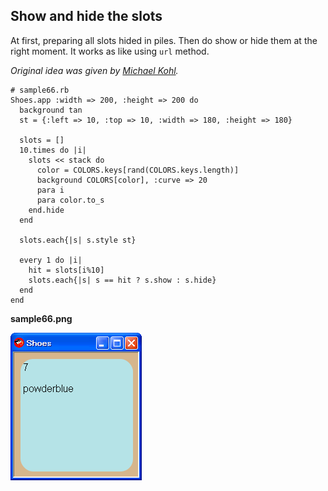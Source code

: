 Show and hide the slots
-----------------------
At first, preparing all slots hided in piles. Then do show or hide them at the right moment. It works as like using `url` method.

*Original idea was given by [Michael Kohl](http://citizen428.net/).*

	# sample66.rb
	Shoes.app :width => 200, :height => 200 do
	  background tan
	  st = {:left => 10, :top => 10, :width => 180, :height => 180}
	  
	  slots = []
	  10.times do |i|
	    slots << stack do
	      color = COLORS.keys[rand(COLORS.keys.length)]
	      background COLORS[color], :curve => 20
	      para i
	      para color.to_s
	    end.hide
	  end
	  
	  slots.each{|s| s.style st}
	  
	  every 1 do |i|
	    hit = slots[i%10]
	    slots.each{|s| s == hit ? s.show : s.hide} 
	  end
	end

**sample66.png**

![sample66.png](http://github.com/ashbb/shoes_tutorial_html/raw/master/images/sample66.png)
